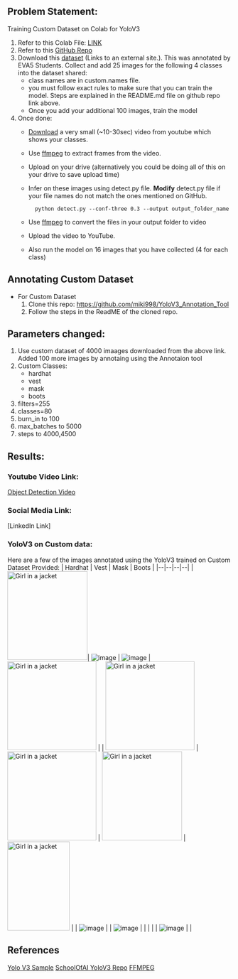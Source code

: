 ## Problem Statement:

Training Custom Dataset on Colab for YoloV3
1. Refer to this Colab File:  [LINK](https://colab.research.google.com/drive/1LbKkQf4hbIuiUHunLlvY-cc0d_sNcAgS)
2. Refer to this [GitHub  Repo](https://github.com/theschoolofai/YoloV3)
3. Download this [dataset](https://drive.google.com/file/d/1sVSAJgmOhZk6UG7EzmlRjXfkzPxmpmLy/view?usp=sharing) (Links to an external site.). This was annotated by EVA5 Students. Collect and add 25 images for the following 4 classes into the dataset shared:
    - class names are in custom.names file. 
    - you must follow exact rules to make sure that you can train the model. Steps are explained in the README.md file on github repo link above.
    - Once you add your additional 100 images, train the model
4. Once done:
    - [Download](https://www.y2mate.com/en19) a very small (~10-30sec) video from youtube which shows your classes. 
    - Use [ffmpeg](https://en.wikibooks.org/wiki/FFMPEG_An_Intermediate_Guide/image_sequence) to extract frames from the video. 
    - Upload on your drive (alternatively you could be doing all of this on your drive to save upload time)
    - Infer on these images using detect.py file. **Modify** detect.py file if your file names do not match the ones mentioned on GitHub. 

            python detect.py --conf-three 0.3 --output output_folder_name

    - Use  [ffmpeg](https://en.wikibooks.org/wiki/FFMPEG_An_Intermediate_Guide/image_sequence)  to convert the files in your output folder to video
    - Upload the video to YouTube. 
    - Also run the model on 16 images that you have collected (4 for each class)

## Annotating Custom Dataset
* For Custom Dataset
    1. Clone this repo: https://github.com/miki998/YoloV3_Annotation_Tool
    2. Follow the steps in the ReadME of the cloned repo. 

## Parameters changed:

1. Use custom dataset of 4000 imaages downloaded from the above link. Added 100 more images by annotaing using the Annotaion tool 
2. Custom Classes:
    - hardhat
    - vest
    - mask
    - boots
2. filters=255
3. classes=80
4. burn_in to 100
5. max_batches to 5000
6. steps to 4000,4500

## Results: 

### Youtube Video Link:
[Object Detection Video](https://youtu.be/DwS8OtbGy9I)

### Social Media Link:
[LinkedIn Link]

### YoloV3 on Custom data:

Here are a few of the images annotated using the YoloV3 trained on Custom Dataset Provided:
| Hardhat | Vest | Mask | Boots |
|--|--|--|--|
| <img src="https://user-images.githubusercontent.com/51078583/126872938-656e8b99-b40a-458b-95cc-94483598c962.png" alt="Girl in a jacket" width="180" height="200">| ![image](https://user-images.githubusercontent.com/51078583/126873027-4b229e5d-9105-46b9-aeea-ad635bcd8ae4.png) | ![image](https://user-images.githubusercontent.com/51078583/126872995-69e9f5c6-27d9-4b5f-86e8-169018d7791b.png) | <img src="https://user-images.githubusercontent.com/51078583/126872954-d2643fd8-6084-42ff-b4da-c818201f3a81.png" alt="Girl in a jacket" width="200" height="200"> |
| <img src="https://user-images.githubusercontent.com/51078583/126873041-4b9c5ab7-451e-4f86-a673-d55ab7fe0bcc.png" alt="Girl in a jacket" width="200" height="200"> | <img src="https://user-images.githubusercontent.com/51078583/126873081-39fe8a9c-2d5d-46e6-8d18-5a156344b9af.png" alt="Girl in a jacket" width="200" height="200"> | <img src="https://user-images.githubusercontent.com/51078583/126873011-9848c060-9c56-4c30-ad34-f1bdb838dd29.png" alt="Girl in a jacket" width="180" height="200"> | <img src="https://user-images.githubusercontent.com/51078583/126872974-4baf6ad9-ae93-4810-82b5-4eb80ffffe96.png" alt="Girl in a jacket" width="140" height="200"> |
| ![image](https://user-images.githubusercontent.com/51078583/126873048-ce297476-d9ba-4eac-858b-cec49c3b0cc7.png) |  | ![image](https://user-images.githubusercontent.com/51078583/126873020-e8e86242-1ac7-40d1-8c54-f2d535f2daab.png) |  |
|  |  | ![image](https://user-images.githubusercontent.com/51078583/126873074-75e4a4eb-8b47-4ca1-9267-f3bf22397f98.png) |  |
## References
[Yolo V3 Sample](https://colab.research.google.com/drive/1LbKkQf4hbIuiUHunLlvY-cc0d_sNcAgS)
[SchoolOfAI YoloV3 Repo](https://github.com/theschoolofai/YoloV3)
[FFMPEG](https://en.wikibooks.org/wiki/FFMPEG_An_Intermediate_Guide/image_sequence)

